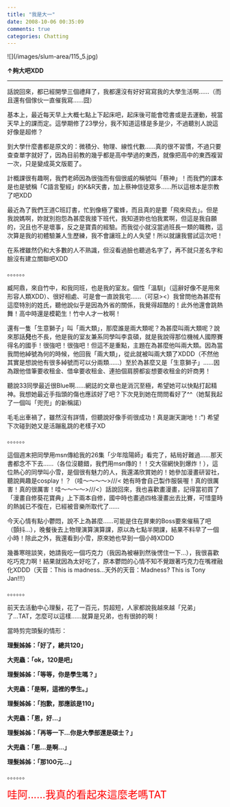 ```yaml
---
title: "我是大一"
date: 2008-10-06 00:35:09
comments: true
categories: Chatting
---
```

<p>![](/images/slum-area/115_5.jpg)</p><p><b>&uarr;夠大吧XDD</b></p><hr /><p>話說回來，都已經開學三個禮拜了，我都還沒有好好寫寫我的大學生活啊......（而且還有個傢伙一直催我寫......囧）</p><p>基本上，最近每天早上大概七點上下起床吧，起床後可能會唸書或是去運動，視當天早上的課而定。這學期修了23學分，我不知道這樣是多是少，不過聽別人說這好像是超修？</p><p>到大學什麼書都是原文的：微積分、物理、線性代數......真的很不習慣，不過只要查查單字就好了，因為目前教的幾乎都是高中學過的東西，就像把高中的東西複習一次，只是變成英文版罷了。</p><p>計概課很有趣啊，我們老師因為很強而有個很威的稱號叫「蔡神」！而我們的課本是也是號稱「C語言聖經」的K&amp;R天書，加上蔡神信徒眾多......所以這根本是宗教了吧XDD</p><p>最近為了我們王道C班訂書，忙到像極了蜜蜂，而且真的是要「飛來飛去」。但是我說媽啊，妳就別抱怨為甚麼我接下班代，我知道妳也怕我累啊，但這是我自願的，況且也不是壞事，反之是寶貴的經驗。而我從小就沒當過班長一類的職務，這次算是我的初體驗兼人生歷練，我不會讓班上的人失望！所以就讓我嘗試這次吧！</p><p>在系裡雖然仍和大多數的人不熟識，但沒看過臉也聽過名字了，再不就只差名字和臉沒有建立關聯吧XDD</p><p>。。。。。。</p><p>臧阿鼎，來自竹中，和我同班，也是我的室友。個性「溫馴」（這辭好像不是用來形容人類XDD）、很好相處、可是會一直說我宅......（可惡&gt;&lt;）我曾問他為甚麼有這麼特別的姓氏，聽他說似乎是因為外省的關係，我覺得超酷的！此外他還會跳熱舞！高中時還是模範生！竹中人才一枚啊！</p><p>還有一隻「生意獅子」叫「兩大類」，那麼誰是兩大類呢？為甚麼叫兩大類呢？說來那話<b><span style="text-decoration: line-through;">兒</span></b>也不長，他是我的室友兼系同學叫李袁碩，就是我說得那位機械人國際賽得名的國手！很強吧！很強吧！但這不是重點，主題在為甚麼他叫兩大類。因為當我問他綽號為何的時候，他回我「兩大類」，從此就被叫兩大類了XDDD（不然他其實是想說他有很多綽號而可以分兩類......）至於為甚麼又是「生意獅子」......因為跟他借筆要收租金、借傘要收租金、連拍個肩膀都妄想要收租金的奸商男！</p><p>聽說33同學最近很Blue啊......網誌的文章也是消沉至極，希望她可以快點打起精神。我想她最近手指頭的傷也應該好了吧？下次見到她在問問看好了^^（她幫我起了一個叫「兜兜」的新稱諾）</p><p>毛毛出車禍了，雖然沒有詳情，但聽說好像手術很成功！真是謝天謝地！:") 希望下次碰到她又是活蹦亂跳的老樣子XD</p><p>。。。。。。</p><p>這個週末把同學用msn傳給我的26集「少年陰陽師」看完了，結局好難過......那天書都念不下去......（各位沒聽錯，我們用msn傳的！！交大宿網快到爆炸！），這位熱心的同學叫小雪，是個很有魅力的人，我還滿欣賞她的！她參加漫畫研習社，聽說興趣是cosplay！？（哇～～～～&gt;///&lt; 她有時會自己製作服裝喔！真的很厲害！真的很厲害！哇～～～～&gt;///&lt;）話說回來，我也喜歡畫漫畫，記得當初買了「漫畫自修葵花寶典」上下兩本自修，國中時也畫過四格漫畫出去比賽，可惜童時的熱誠已不復在，已經被音樂所取代了......</p><p>今天心情有點小鬱悶，說不上為甚麼......可能是住在屏東的Boss要來催稿了吧（顫抖...），晚餐後去上物理演算演算課，原以為七點半開課，結果不料早了一個小時！除此之外，我還看到小雪，原來她也早到一個小時XDDD</p><p>幾番寒暄談笑，她請我吃一個巧克力（我因為被嚇到然後愣住一下...），我很喜歡吃巧克力啊！結果就因為太好吃了，原本鬱悶的心情不知不覺跟著巧克力在嘴裡融化XDDD（天音：This is madness...天外的天音：Madness? This is Tony Jan!!!）</p><p>。。。。。。</p><p>前天去活動中心理髮，花了一百元，剪超短，人家都說我越來越「兄弟」了...TAT，怎麼可以這樣......就算是兄弟，也有很帥的啊！</p><p>當時剪完頭髮的情形：</p><p><b>理髮姊姊：「好了，總共120」</b></p><p><b>大兜蟲：「ok，120是吧」</b></p><p><b>理髮姊姊：「等等，你是學生嗎？」</b></p><p><b>大兜蟲：「是啊，這裡的學生。」</b></p><p><b>理髮姊姊：「抱歉，那應該是110」</b></p><p><b>大兜蟲：「恩，好...」</b></p><p><b>理髮姊姊：「再等一下...你是大學部還是碩士？」</b></p><p><b>大兜蟲：「恩...是啊...」</b></p><p><b>理髮姊姊：「那100元...」</b></p><p>。。。。。。</p><p><span style="font-size: 18pt; color: #ff0000;">哇阿......我真的看起來這麼老嗎TAT</span></p><p>&nbsp;</p>
